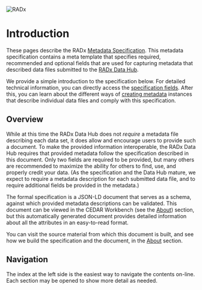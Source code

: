 ![RADx](https://radx-hub.nih.gov/assets/img/radx-circle-collage.png)

# Introduction

These pages describe the RADx [Metadata Specification](https://cedar.metadatacenter.org/dashboard?folderId=https:%2F%2Frepo.metadatacenter.org%2Ffolders%2F5ac6dcb6-7a9b-4a75-a945-60ae43750953).  This metadata specification contains a meta template that specifies required, recommended and optional fields that are used for capturing metadata that described data files submitted to the [RADx Data Hub](https://radx-hub.nih.gov/home).

We provide a simple introduction to the specification below. For detailed technical information, you can directly access the [specification fields](specification.md). After this, you can learn about the different ways of [creating metadata](creating-metadata.md) instances that describe individual data files and comply with this specification.

## Overview

While at this time the RADx Data Hub does not *require* a metadata file describing each data set, it does allow and encourage users to provide such a document. To make the provided information interoperable, the RADx Data Hub requires that provided metadata follow the specification described in this document. Only two fields are required to be provided, but many others are recommended to maximize the ability for others to find, use, and properly credit your data. (As the specification and the Data Hub mature, we expect to require a metadata description for each submitted data file, and to require additional fields be provided in the metadata.) 

The formal specification is a JSON-LD document that serves as a schema, against which provided metadata descriptions can be validated. This document can be viewed in the CEDAR Workbench (see the [About](about.md)) section, but this automatically generated document provides detailed information about all the attributes in an easy-to-read format. 

You can visit the source material from which this document is built, and see how we build the specification and the document, in the [About](about.md) section.

## Navigation

The index at the left side is the easiest way to navigate the contents on-line. Each section may be opened to show more detail as needed.